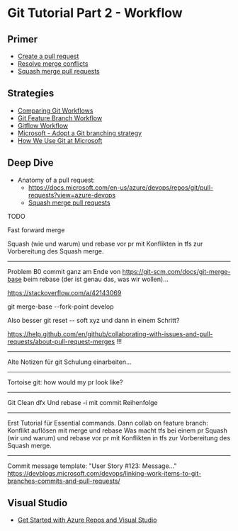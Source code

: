 # Git Tutorial Part 2 - Workflow

## Primer

* [Create a pull request](https://docs.microsoft.com/en-us/azure/devops/repos/git/pullrequest?view=azure-devops-2019)
* [Resolve merge conflicts](https://docs.microsoft.com/de-de/azure/devops/repos/git/merging?view=azure-devops-2019&tabs=visual-studio)
* [Squash merge pull requests](https://docs.microsoft.com/de-de/azure/devops/repos/git/merging-with-squash?view=azure-devops-2019)

## Strategies

* [Comparing Git Workflows](https://www.codingblocks.net/podcast/comparing-git-workflows/)
* [Git Feature Branch Workflow](https://www.atlassian.com/git/tutorials/comparing-workflows/feature-branch-workflow)
* [Gitflow Workflow](https://www.atlassian.com/git/tutorials/comparing-workflows/gitflow-workflow)
* [Microsoft - Adopt a Git branching strategy](https://docs.microsoft.com/en-us/azure/devops/repos/git/git-branching-guidance?view=azure-devops)
* [How We Use Git at Microsoft](https://docs.microsoft.com/en-us/azure/devops/learn/devops-at-microsoft/use-git-microsoft)

## Deep Dive

* Anatomy of a pull request:
  * <https://docs.microsoft.com/en-us/azure/devops/repos/git/pull-requests?view=azure-devops>
  * [Squash merge pull requests](https://docs.microsoft.com/en-us/azure/devops/repos/git/merging-with-squash?view=azure-devops)
  
TODO

Fast forward merge

Squash (wie und warum) und rebase vor pr mit Konflikten in tfs zur Vorbereitung des Squash merge.

---

Problem B0 commit ganz am Ende von https://git-scm.com/docs/git-merge-base beim rebase (der ist genau das, was wir wollen)...

https://stackoverflow.com/a/42143069

git merge-base --fork-point develop

Also besser git reset -- soft xyz und dann in einem Schritt?

https://help.github.com/en/github/collaborating-with-issues-and-pull-requests/about-pull-request-merges !!!

---

Alte Notizen für git Schulung einarbeiten...

---

Tortoise git: how would my pr look like?

---

Git Clean dfx
Und rebase -i mit commit Reihenfolge

---

Erst Tutorial für Essential commands.
Dann collab on feature branch: Konflikt auflösen mit merge und rebase
Was macht tfs bei einem pr
Squash (wir und warum) und rebase vor pr mit Konflikten in tfs zur Vorbereitung des Squash merge.

---

Commit message template: "User Story #123: Message..."
https://devblogs.microsoft.com/devops/linking-work-items-to-git-branches-commits-and-pull-requests/

## Visual Studio

* [Get Started with Azure Repos and Visual Studio](https://docs.microsoft.com/de-de/azure/devops/repos/git/gitquickstart?view=azure-devops-2019&tabs=visual-studio)
